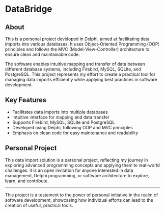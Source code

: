 # DataBridge

## About

This is a personal project developed in Delphi, aimed at facilitating data imports into various databases. It uses Object-Oriented Programming (OOP) principles and follows the MVC (Model-View-Controller) architecture to ensure clean and maintainable code.

The software enables intuitive mapping and transfer of data between different database systems, including Firebird, MySQL, SQLite, and PostgreSQL. This project represents my effort to create a practical tool for managing data imports efficiently while applying best practices in software development.

## Key Features

- Facilitates data imports into multiple databases
- Intuitive interface for mapping and data transfer
- Supports Firebird, MySQL, SQLite and PostgreSQL
- Developed using Delphi, following OOP and MVC principles
- Emphasis on clean code for easy maintenance and readability

## Personal Project

This data import solution is a personal project, reflecting my journey in exploring advanced programming concepts and applying them to real-world challenges. It is an open invitation for anyone interested in data management, Delphi programming, or software architecture to explore, learn, and contribute.

---

This project is a testament to the power of personal initiative in the realm of software development, showcasing how individual efforts can lead to the creation of useful, practical tools.
